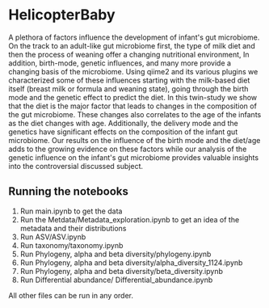 # HelicopterBaby

A plethora of factors influence the development of infant's gut microbiome. On the track to an adult-like gut microbiome first, the type of milk diet and then the process of weaning offer a changing nutritional environment, In addition, birth-mode, genetic influences, and many more provide a changing basis of the microbiome. Using qiime2 and its various plugins we characterized some of these influences starting with the milk-based diet itself (breast milk or formula and weaning state), going through the birth mode and the genetic effect to predict the diet. In this twin-study we show that the diet is the major factor that leads to changes in the composition of the gut microbiome. These changes also correlates to the age of the infants as the diet changes with age. Additionally, the delivery mode and the genetics have significant effects on the composition of the infant gut microbiome. Our results on the influence of the birth mode and the diet/age adds to the growing evidence on these factors while our analysis of the genetic influence on the infant's gut microbiome provides valuable insights into the controversial discussed subject.

## Running the notebooks
1. Run main.ipynb to get the data
2. Run the Metdata/Metadata_exploration.ipynb to get an idea of the metadata and their distributions
3. Run ASV/ASV.ipynb
4. Run taxonomy/taxonomy.ipynb
5. Run Phylogeny, alpha and beta diversity/phylogeny.ipynb
6. Run Phylogeny, alpha and beta diversity/alpha_diversity_1124.ipynb
7. Run Phylogeny, alpha and beta diversity/beta_diversity.ipynb
8. Run Differential abundance/ Differential_abundance.ipynb

All other files can be run in any order.
